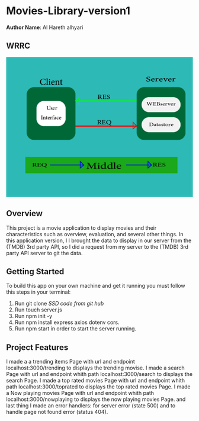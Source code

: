 # Movies-Library-version1

**Author Name**: Al Hareth alhyari

## WRRC
![wrrc_img](./assest/wrrc-middle-01.png )



## Overview
This project is a movie application to display movies and their characteristics such as overview, evaluation, and several other things. In this application version, I I brought the data to display in our server from the (TMDB) 3rd party API, so I did a request from my server to the (TMDB) 3rd party API server to git the data.

## Getting Started
To build this app on your own machine and get it running you must follow this steps in your terminal:
1. Run git clone *SSD code from git hub*
2. Run touch server.js
3. Run npm init -y
4. Run npm install express axios dotenv cors.
5. Run npm start in order to start the server running.

## Project Features
I made a a trending items Page with url and endpoint localhost:3000/trending to displays the trending movise.
I made a search Page with url and endpoint whith path localhost:3000/search to displays the search Page.
I made  a top rated movies Page with url and endpoint whith path localhost:3000/toprated to displays the top rated movies Page.
I made  a Now playing movies Page with url and endpoint whith path localhost:3000/nowplaying to displays the now playing movies Page.
and  last thing I made an error handlers:
for server error (state 500)
and to handle page not found error (status 404).